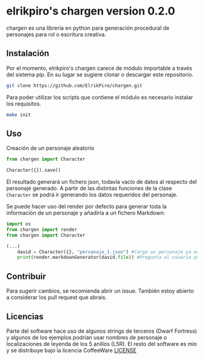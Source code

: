 # elrikpiro's chargen version 0.2.0

chargen es una librería en python para generación procedural de personajes para rol o escritura creativa.

## Instalación

Por el momento, elrikpiro's chargen carece de módulo importable a través del sistema pip. En su lugar se sugiere clonar o descargar este repositorio.

```bash
git clone https://github.com/ElrikPiro/chargen.git
```

Para poder utilizar los scripts que contiene el módulo es necesario instalar los requisitos.

```bash
make init
```

## Uso

Creación de un personaje aleatorio

```python
from chargen import Character

Character({}).save()
```

El resultado generará un fichero json, todavía vacío de datos al respecto del personaje generado. A partir de las distintas funciones de la clase `Character` se podrá ir generando los datos requeridos del personaje.

Se puede hacer uso del render por defecto para generar toda la información de un personaje y añadirla a un fichero Markdown:

```python
import os
from chargen import render
from chargen import Character

(...)
    david = Character({}, "personaje_1.json") #Carga un personaje ya existente
    print(render.markdownGenerator(david.file)) #Pregunta al usuario por los datos que faltan e imprime la ficha del personaje en formato markdown

```

## Contribuir
Para sugerir cambios, se recomienda abrir un issue. También estoy abierto a considerar los pull request que abrais.

## Licencias
Parte del software hace uso de algunos strings de terceros (Dwarf Fortress) y algunos de los ejemplos podrían usar nombres de personaje o localizaciones de leyenda de los 5 anillos (L5R). El resto del software es mío y se distribuye bajo la licencia CoffeeWare [LICENSE](LICENSE)
